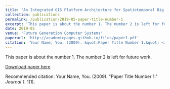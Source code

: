 ```yaml
---
title: "An Integrated GIS Platform Architecture for Spatiotemporal Big Data. Future Generation Computer Systems."
collection: publications
permalink: /publication/2019-05-paper-title-number-1
excerpt: 'This paper is about the number 1. The number 2 is left for future work.'
date: 2019-05
venue: 'Future Generation Computer Systems'
paperurl: 'http://academicpages.github.io/files/paper1.pdf'
citation: 'Your Name, You. (2009). &quot;Paper Title Number 1.&quot; <i>Journal 1</i>. 1(1).'
---
```

This paper is about the number 1. The number 2 is left for future work.

[Download paper here]([http://academicpages.github.io/files/paper1.pdf](https://www.sciencedirect.com/science/article/abs/pii/S0167739X17319283))

Recommended citation: Your Name, You. (2009). "Paper Title Number 1." <i>Journal 1</i>. 1(1).
